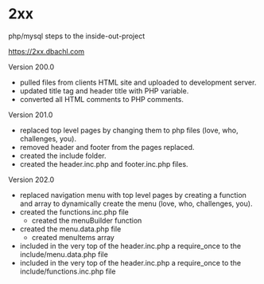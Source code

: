 # 2xx
php/mysql steps to the inside-out-project

https://2xx.dbachl.com


Version 200.0
- pulled files from clients HTML site and uploaded to development server.
- updated title tag and header title with PHP variable.
- converted all HTML comments to PHP comments.

Version 201.0
- replaced top level pages by changing them to php files (love, who, challenges, you).
- removed header and footer from the pages replaced.
- created the include folder.
- created the header.inc.php and footer.inc.php files.

Version 202.0
- replaced navigation menu with top level pages by creating a function and array to dynamically create the menu (love, who, challenges, you).
- created the functions.inc.php file
	- created the menuBuilder function
- created the menu.data.php file
	- created menuItems array
- included in the very top of the header.inc.php a require_once to the include/menu.data.php file
- included in the very top of the header.inc.php a require_once to the include/functions.inc.php file